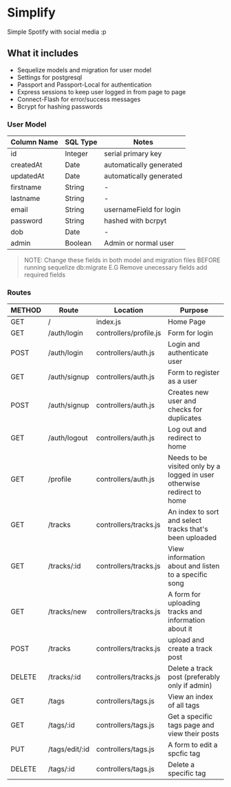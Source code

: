# Simplify
Simple Spotify with social media :p

## What it includes 

* Sequelize models and migration for user model
* Settings for postgresql 
* Passport and Passport-Local for authentication
* Express sessions to keep user logged in from page to page
* Connect-Flash for error/success messages 
* Bcrypt for hashing passwords

### User Model

| Column Name | SQL Type | Notes |
| ----------- | -------- |--------------------------------- |
| id | Integer| serial primary key |
| createdAt | Date | automatically generated |
| updatedAt | Date | automatically generated |
| firstname | String | - |
| lastname | String | - |
| email | String | usernameField for login |
| password | String | hashed with bcrpyt |
| dob | Date | - |
| admin | Boolean | Admin or normal user |

> NOTE: Change these fields in both model and migration files BEFORE running sequelize db:migrate E.G Remove unecessary fields add required fields

### Routes 
| METHOD | Route | Location | Purpose |
| ------ | ------------- | ----------------- |  ------------------------------------------------------------------------- |
| GET | / | index.js | Home Page |
| GET |	/auth/login | controllers/profile.js | Form for login |
| POST | /auth/login | controllers/auth.js | Login and authenticate user |
| GET |	/auth/signup | controllers/auth.js | Form to register as a user |
| POST | /auth/signup | controllers/auth.js | Creates new user and checks for duplicates |
| GET |	/auth/logout | controllers/auth.js | Log out and redirect to home |
| GET |	/profile | controllers/auth.js | Needs to be visited only by a logged in user otherwise redirect to home |
| GET | /tracks | controllers/tracks.js | An index to sort and select tracks that's been uploaded |
| GET | /tracks/:id | controllers/tracks.js | View information about and listen to a specific song |
| GET | /tracks/new | controllers/tracks.js | A form for uploading tracks and information about it |
| POST | /tracks | controllers/tracks.js | upload and create a track post |
| DELETE | /tracks/:id | controllers/tracks.js | Delete a track post (preferably only if admin) |
| GET | /tags | controllers/tags.js | View an index of all tags |
| GET | /tags/:id | controllers/tags.js | Get a specific tags page and view their posts |
| PUT | /tags/edit/:id | controllers/tags.js | A form to edit a spcfic tag |
| DELETE | /tags/:id | controllers/tags.js | Delete a specific tag |





